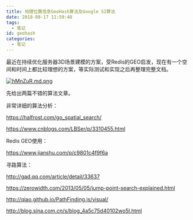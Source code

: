 ```yaml
---
title: 地理位置信息GeoHash算法及Google S2算法
date: 2018-08-17 11:59:48
tags:
  - 笔记
id: geohash
categories:
  - 笔记
---
```


最近在持续优化服务器3D场景建模的方案，受Redis的GEO启发，现在有一个空间和时间上都比较理想的方案，等实际测试和实现之后再整理完整文档。

[![hMnZuR.md.png](https://z3.ax1x.com/2021/08/27/hMnZuR.md.png)](https://imgtu.com/i/hMnZuR)

先给出两篇不错的算法文章。

非常详细的算法分析：

https://halfrost.com/go_spatial_search/

https://www.cnblogs.com/LBSer/p/3310455.html

Redis GEO使用：

https://www.jianshu.com/p/c9801c4f9f6a

寻路算法：

http://gad.qq.com/article/detail/33637

https://zerowidth.com/2013/05/05/jump-point-search-explained.html

http://qiao.github.io/PathFinding.js/visual/

http://blog.sina.com.cn/s/blog_4a5c75d40102wo5l.html
